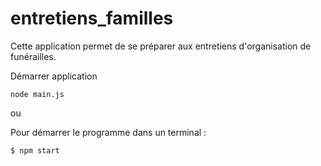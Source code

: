 # entretiens_familles
Cette application permet de se préparer aux entretiens d'organisation de funérailles.

Démarrer application
```terminal
node main.js
```
ou 

Pour démarrer le programme
dans un terminal :
```terminal
$ npm start
```
